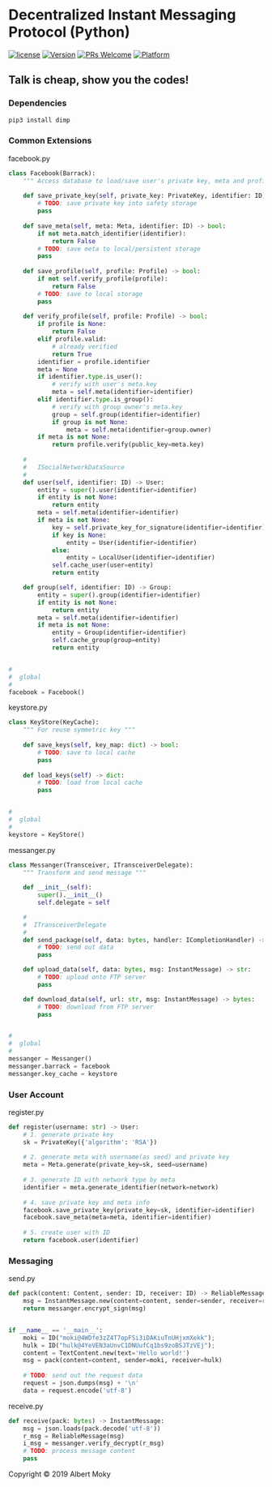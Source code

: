# Decentralized Instant Messaging Protocol (Python)

[![license](https://img.shields.io/github/license/mashape/apistatus.svg)](https://github.com/dimchat/core-py/blob/master/LICENSE)
[![Version](https://img.shields.io/badge/alpha-0.5.2-red.svg)](https://github.com/dimchat/core-py/wiki)
[![PRs Welcome](https://img.shields.io/badge/PRs-welcome-brightgreen.svg)](https://github.com/dimchat/core-py/pulls)
[![Platform](https://img.shields.io/badge/Platform-Python%203-brightgreen.svg)](https://github.com/dimchat/core-py/wiki)

## Talk is cheap, show you the codes!

### Dependencies

```javascript
pip3 install dimp
```

### Common Extensions

facebook.py

```python
class Facebook(Barrack):
    """ Access database to load/save user's private key, meta and profiles """
    
    def save_private_key(self, private_key: PrivateKey, identifier: ID) -> bool:
        # TODO: save private key into safety storage
        pass
    
    def save_meta(self, meta: Meta, identifier: ID) -> bool:
        if not meta.match_identifier(identifier):
            return False
        # TODO: save meta to local/persistent storage
        pass
    
    def save_profile(self, profile: Profile) -> bool:
        if not self.verify_profile(profile):
            return False
        # TODO: save to local storage
        pass
    
    def verify_profile(self, profile: Profile) -> bool:
        if profile is None:
            return False
        elif profile.valid:
            # already verified
            return True
        identifier = profile.identifier
        meta = None
        if identifier.type.is_user():
            # verify with user's meta.key
            meta = self.meta(identifier=identifier)
        elif identifier.type.is_group():
            # verify with group owner's meta.key
            group = self.group(identifier=identifier)
            if group is not None:
                meta = self.meta(identifier=group.owner)
        if meta is not None:
            return profile.verify(public_key=meta.key)
    
    #
    #   ISocialNetworkDataSource
    #
    def user(self, identifier: ID) -> User:
        entity = super().user(identifier=identifier)
        if entity is not None:
            return entity
        meta = self.meta(identifier=identifier)
        if meta is not None:
            key = self.private_key_for_signature(identifier=identifier)
            if key is None:
                entity = User(identifier=identifier)
            else:
                entity = LocalUser(identifier=identifier)
            self.cache_user(user=entity)
            return entity

    def group(self, identifier: ID) -> Group:
        entity = super().group(identifier=identifier)
        if entity is not None:
            return entity
        meta = self.meta(identifier=identifier)
        if meta is not None:
            entity = Group(identifier=identifier)
            self.cache_group(group=entity)
            return entity


#
#  global
#
facebook = Facebook()
```

keystore.py

```python
class KeyStore(KeyCache):
    """ For reuse symmetric key """
    
    def save_keys(self, key_map: dict) -> bool:
        # TODO: save to local cache
        pass
    
    def load_keys(self) -> dict:
        # TODO: load from local cache
        pass


#
#  global
#
keystore = KeyStore()
```

messanger.py

```python
class Messanger(Transceiver, ITransceiverDelegate):
    """ Transform and send message """
    
    def __init__(self):
        super().__init__()
        self.delegate = self

    #
    #  ITransceiverDelegate
    #
    def send_package(self, data: bytes, handler: ICompletionHandler) -> bool:
        # TODO: send out data
        pass

    def upload_data(self, data: bytes, msg: InstantMessage) -> str:
        # TODO: upload onto FTP server
        pass

    def download_data(self, url: str, msg: InstantMessage) -> bytes:
        # TODO: download from FTP server
        pass


#
#  global
#
messanger = Messanger()
messanger.barrack = facebook
messanger.key_cache = keystore
```

### User Account

register.py

```python
def register(username: str) -> User:
    # 1. generate private key
    sk = PrivateKey({'algorithm': 'RSA'})
    
    # 2. generate meta with username(as seed) and private key
    meta = Meta.generate(private_key=sk, seed=username)
    
    # 3. generate ID with network type by meta
    identifier = meta.generate_identifier(network=network)
    
    # 4. save private key and meta info
    facebook.save_private_key(private_key=sk, identifier=identifier)
    facebook.save_meta(meta=meta, identifier=identifier)
    
    # 5. create user with ID
    return facebook.user(identifier)
```

### Messaging

send.py

```python
def pack(content: Content, sender: ID, receiver: ID) -> ReliableMessage:
    msg = InstantMessage.new(content=content, sender=sender, receiver=receiver)
    return messanger.encrypt_sign(msg)


if __name__ == '__main__':
    moki = ID("moki@4WDfe3zZ4T7opFSi3iDAKiuTnUHjxmXekk");
    hulk = ID("hulk@4YeVEN3aUnvC1DNUufCq1bs9zoBSJTzVEj");
    content = TextContent.new(text='Hello world!')
    msg = pack(content=content, sender=moki, receiver=hulk)
    
    # TODO: send out the request data
    request = json.dumps(msg) + '\n'
    data = request.encode('utf-8')
```

receive.py

```python
def receive(pack: bytes) -> InstantMessage:
    msg = json.loads(pack.decode('utf-8'))
    r_msg = ReliableMessage(msg)
    i_msg = messanger.verify_decrypt(r_msg)
    # TODO: process message content
    pass
```

Copyright &copy; 2019 Albert Moky
